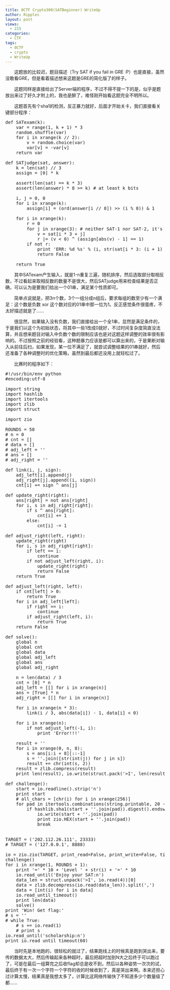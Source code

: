 ```yaml
---
title: 0CTF Crypto300(SATBeginner) WriteUp
author: Ripples
layout: post
views:
  - 215
categories:
  - CTF
tags:
  - 0CTF
  - crypto
  - WriteUp
---
```

<p style="text-indent: 2em;">
  这题放的比较迟，题目描述（Try SAT if you fail in GRE :P）也是直接，虽然没敢看GRE，但是看着描述想来这题是GRE的简化版了的样子。
</p>

<p style="text-indent: 2em;">
  这题同样是直接给出了Server端的程序，不过不得不提一下的是，似乎是题放出来过了好久才附上的，我也是醉了，难怪刚开始看这题完全不明所以。
</p>

<!--more-->

<p style="text-indent: 2em;">
  这题首先有个sha1的检测，反正暴力就好，后面才开始关卡，我们直接看关键部分程序：
</p>

<pre class="brush:python;toolbar:false">def&nbsp;SATexam(k):
	var&nbsp;=&nbsp;range(1,&nbsp;k&nbsp;+&nbsp;1)&nbsp;*&nbsp;3
	random.shuffle(var)
	for&nbsp;i&nbsp;in&nbsp;xrange(k&nbsp;//&nbsp;2):
		v&nbsp;=&nbsp;random.choice(var)
		var[v]&nbsp;=&nbsp;-var[v]
	return&nbsp;var

def&nbsp;SATjudge(sat,&nbsp;answer):
	k&nbsp;=&nbsp;len(sat)&nbsp;//&nbsp;3
	assign&nbsp;=&nbsp;[0]&nbsp;*&nbsp;k

	assert(len(sat)&nbsp;==&nbsp;k&nbsp;*&nbsp;3)
	assert(len(answer)&nbsp;*&nbsp;8&nbsp;&gt;=&nbsp;k)&nbsp;#&nbsp;at&nbsp;least&nbsp;k&nbsp;bits

	i,&nbsp;j&nbsp;=&nbsp;0,&nbsp;0
	for&nbsp;i&nbsp;in&nbsp;xrange(k):
		assign[i]&nbsp;=&nbsp;(ord(answer[i&nbsp;//&nbsp;8])&nbsp;&gt;&gt;&nbsp;(i&nbsp;%&nbsp;8))&nbsp;&&nbsp;1

	for&nbsp;i&nbsp;in&nbsp;xrange(k):
		r&nbsp;=&nbsp;0
		for&nbsp;j&nbsp;in&nbsp;xrange(3):&nbsp;#&nbsp;neither&nbsp;SAT-1&nbsp;nor&nbsp;SAT-2,&nbsp;it&#39;s&nbsp;SAT-3&nbsp;<img src="http://localhost:7000/wp-includes/images/smilies/simple-smile.png" alt=":)" class="wp-smiley" style="height: 1em; max-height: 1em;" />
			v&nbsp;=&nbsp;sat[i&nbsp;*&nbsp;3&nbsp;+&nbsp;j]
			r&nbsp;|=&nbsp;(v&nbsp;&lt;&nbsp;0)&nbsp;^&nbsp;(assign[abs(v)&nbsp;-&nbsp;1]&nbsp;==&nbsp;1)
		if&nbsp;not&nbsp;r:
			print&nbsp;&#39;ERR:&nbsp;%d&nbsp;%s&#39;&nbsp;%&nbsp;(i,&nbsp;str(sat[i&nbsp;*&nbsp;3:&nbsp;(i&nbsp;+&nbsp;1)&nbsp;*&nbsp;3]))
			return&nbsp;False

	return&nbsp;True</pre>

<p style="text-indent: 2em;">
  其中SATexam产生输入，就是1-n重复三遍，随机排序，然后选取部分取相反数，不过看起来取相反数的数量不是很大，然后SATjudge用来检查结果是否正确，可以认为是要我们给出一个01串，满足某个性质即可。
</p>

<p style="text-indent: 2em;">
  简单点说就是，把3n个数，3个一组分成n组后，要求每组的数至少有一个满足：这个数是负数 xor 这个数对应的01串中那一位为1。反正感觉条件很蛋疼，不太好描述就是了……
</p>

<p style="text-indent: 2em;">
  很显然，如果输入没有负数，我们直接给出一个全1串，显然是满足条件的，于是我们以这个为初始状态，将其中一些1改成0就好，不过时间复杂度简直没法算，并且想来题目对输入中负数个数的限制应该也是对这题这样调整的效率很有影响的。不过按照之前的经验看，这种题暴力应该是都可以算出来的，于是果断对输入从前往后扫，如果发现，某一位不满足了，就尝试调整结果的01串就好，然后还准备了各种调整时的优化策略，虽然到最后都还没用上就轻松过了。
</p>

<p style="text-indent: 2em;">
  比赛时的程序如下：
</p>

<pre class="brush:python;toolbar:false">#!/usr/bin/env&nbsp;python
#encoding:utf-8

import&nbsp;string
import&nbsp;hashlib
import&nbsp;itertools
import&nbsp;zlib
import&nbsp;struct

import&nbsp;zio

ROUNDS&nbsp;=&nbsp;50
#&nbsp;n&nbsp;=&nbsp;0
#&nbsp;cnt&nbsp;=&nbsp;[]
#&nbsp;data&nbsp;=&nbsp;[]
#&nbsp;adj_left&nbsp;=&nbsp;&#39;&#39;
#&nbsp;ans&nbsp;=&nbsp;[]
#&nbsp;adj_right&nbsp;=&nbsp;&#39;&#39;

def&nbsp;link(i,&nbsp;j,&nbsp;sign):
&nbsp;&nbsp;&nbsp;&nbsp;adj_left[i].append(j)
&nbsp;&nbsp;&nbsp;&nbsp;adj_right[j].append((i,&nbsp;sign))
&nbsp;&nbsp;&nbsp;&nbsp;cnt[i]&nbsp;+=&nbsp;sign&nbsp;^&nbsp;ans[j]

def&nbsp;update_right(right):
&nbsp;&nbsp;&nbsp;&nbsp;ans[right]&nbsp;=&nbsp;not&nbsp;ans[right]
&nbsp;&nbsp;&nbsp;&nbsp;for&nbsp;i,&nbsp;s&nbsp;in&nbsp;adj_right[right]:
&nbsp;&nbsp;&nbsp;&nbsp;&nbsp;&nbsp;&nbsp;&nbsp;if&nbsp;s&nbsp;^&nbsp;ans[right]:
&nbsp;&nbsp;&nbsp;&nbsp;&nbsp;&nbsp;&nbsp;&nbsp;&nbsp;&nbsp;&nbsp;&nbsp;cnt[i]&nbsp;+=&nbsp;1
&nbsp;&nbsp;&nbsp;&nbsp;&nbsp;&nbsp;&nbsp;&nbsp;else:
&nbsp;&nbsp;&nbsp;&nbsp;&nbsp;&nbsp;&nbsp;&nbsp;&nbsp;&nbsp;&nbsp;&nbsp;cnt[i]&nbsp;-=&nbsp;1

def&nbsp;adjust_right(left,&nbsp;right):
&nbsp;&nbsp;&nbsp;&nbsp;update_right(right)
&nbsp;&nbsp;&nbsp;&nbsp;for&nbsp;i,&nbsp;s&nbsp;in&nbsp;adj_right[right]:
&nbsp;&nbsp;&nbsp;&nbsp;&nbsp;&nbsp;&nbsp;&nbsp;if&nbsp;left&nbsp;==&nbsp;i:
&nbsp;&nbsp;&nbsp;&nbsp;&nbsp;&nbsp;&nbsp;&nbsp;&nbsp;&nbsp;&nbsp;&nbsp;continue
&nbsp;&nbsp;&nbsp;&nbsp;&nbsp;&nbsp;&nbsp;&nbsp;if&nbsp;not&nbsp;adjust_left(right,&nbsp;i):
&nbsp;&nbsp;&nbsp;&nbsp;&nbsp;&nbsp;&nbsp;&nbsp;&nbsp;&nbsp;&nbsp;&nbsp;update_right(right)
&nbsp;&nbsp;&nbsp;&nbsp;&nbsp;&nbsp;&nbsp;&nbsp;&nbsp;&nbsp;&nbsp;&nbsp;return&nbsp;False
&nbsp;&nbsp;&nbsp;&nbsp;return&nbsp;True

def&nbsp;adjust_left(right,&nbsp;left):
&nbsp;&nbsp;&nbsp;&nbsp;if&nbsp;cnt[left]&nbsp;&gt;&nbsp;0:
&nbsp;&nbsp;&nbsp;&nbsp;&nbsp;&nbsp;&nbsp;&nbsp;return&nbsp;True
&nbsp;&nbsp;&nbsp;&nbsp;for&nbsp;i&nbsp;in&nbsp;adj_left[left]:
&nbsp;&nbsp;&nbsp;&nbsp;&nbsp;&nbsp;&nbsp;&nbsp;if&nbsp;right&nbsp;==&nbsp;i:
&nbsp;&nbsp;&nbsp;&nbsp;&nbsp;&nbsp;&nbsp;&nbsp;&nbsp;&nbsp;&nbsp;&nbsp;continue
&nbsp;&nbsp;&nbsp;&nbsp;&nbsp;&nbsp;&nbsp;&nbsp;if&nbsp;adjust_right(left,&nbsp;i):
&nbsp;&nbsp;&nbsp;&nbsp;&nbsp;&nbsp;&nbsp;&nbsp;&nbsp;&nbsp;&nbsp;&nbsp;return&nbsp;True
&nbsp;&nbsp;&nbsp;&nbsp;return&nbsp;False

def&nbsp;solve():
&nbsp;&nbsp;&nbsp;&nbsp;global&nbsp;n
&nbsp;&nbsp;&nbsp;&nbsp;global&nbsp;cnt
&nbsp;&nbsp;&nbsp;&nbsp;global&nbsp;data
&nbsp;&nbsp;&nbsp;&nbsp;global&nbsp;adj_left
&nbsp;&nbsp;&nbsp;&nbsp;global&nbsp;ans
&nbsp;&nbsp;&nbsp;&nbsp;global&nbsp;adj_right

&nbsp;&nbsp;&nbsp;&nbsp;n&nbsp;=&nbsp;len(data)&nbsp;/&nbsp;3
&nbsp;&nbsp;&nbsp;&nbsp;cnt&nbsp;=&nbsp;[0]&nbsp;*&nbsp;n
&nbsp;&nbsp;&nbsp;&nbsp;adj_left&nbsp;=&nbsp;[[]&nbsp;for&nbsp;i&nbsp;in&nbsp;xrange(n)]
&nbsp;&nbsp;&nbsp;&nbsp;ans&nbsp;=&nbsp;[True]&nbsp;*&nbsp;n
&nbsp;&nbsp;&nbsp;&nbsp;adj_right&nbsp;=&nbsp;[[]&nbsp;for&nbsp;i&nbsp;in&nbsp;xrange(n)]

&nbsp;&nbsp;&nbsp;&nbsp;for&nbsp;i&nbsp;in&nbsp;xrange(n&nbsp;*&nbsp;3):
&nbsp;&nbsp;&nbsp;&nbsp;&nbsp;&nbsp;&nbsp;&nbsp;link(i&nbsp;/&nbsp;3,&nbsp;abs(data[i])&nbsp;-&nbsp;1,&nbsp;data[i]&nbsp;&lt;&nbsp;0)

&nbsp;&nbsp;&nbsp;&nbsp;for&nbsp;i&nbsp;in&nbsp;xrange(n):
&nbsp;&nbsp;&nbsp;&nbsp;&nbsp;&nbsp;&nbsp;&nbsp;if&nbsp;not&nbsp;adjust_left(-1,&nbsp;i):
&nbsp;&nbsp;&nbsp;&nbsp;&nbsp;&nbsp;&nbsp;&nbsp;&nbsp;&nbsp;&nbsp;&nbsp;print&nbsp;&#39;Error!!!&#39;

&nbsp;&nbsp;&nbsp;&nbsp;result&nbsp;=&nbsp;&#39;&#39;
&nbsp;&nbsp;&nbsp;&nbsp;for&nbsp;i&nbsp;in&nbsp;xrange(0,&nbsp;n,&nbsp;8):
&nbsp;&nbsp;&nbsp;&nbsp;&nbsp;&nbsp;&nbsp;&nbsp;s&nbsp;=&nbsp;ans[i:i&nbsp;+&nbsp;8][::-1]
&nbsp;&nbsp;&nbsp;&nbsp;&nbsp;&nbsp;&nbsp;&nbsp;s&nbsp;=&nbsp;&#39;&#39;.join([str(int(j))&nbsp;for&nbsp;j&nbsp;in&nbsp;s])
&nbsp;&nbsp;&nbsp;&nbsp;&nbsp;&nbsp;&nbsp;&nbsp;result&nbsp;+=&nbsp;chr(int(s,&nbsp;2))
&nbsp;&nbsp;&nbsp;&nbsp;result&nbsp;=&nbsp;zlib.compress(result)
&nbsp;&nbsp;&nbsp;&nbsp;print&nbsp;len(result),&nbsp;io.write(struct.pack(&#39;&gt;I&#39;,&nbsp;len(result))&nbsp;+&nbsp;result)

def&nbsp;challenge():
&nbsp;&nbsp;&nbsp;&nbsp;start&nbsp;=&nbsp;io.readline().strip(&#39;n&#39;)
&nbsp;&nbsp;&nbsp;&nbsp;print&nbsp;start
&nbsp;&nbsp;&nbsp;&nbsp;#&nbsp;all_chars&nbsp;=&nbsp;[chr(i)&nbsp;for&nbsp;i&nbsp;in&nbsp;xrange(256)]
&nbsp;&nbsp;&nbsp;&nbsp;for&nbsp;pad&nbsp;in&nbsp;itertools.combinations(string.printable,&nbsp;20&nbsp;-&nbsp;len(start)):
&nbsp;&nbsp;&nbsp;&nbsp;&nbsp;&nbsp;&nbsp;&nbsp;if&nbsp;hashlib.sha1(start&nbsp;+&nbsp;&#39;&#39;.join(pad)).digest().endswith(&#39;xFFxFFxFF&#39;):
&nbsp;&nbsp;&nbsp;&nbsp;&nbsp;&nbsp;&nbsp;&nbsp;&nbsp;&nbsp;&nbsp;&nbsp;io.write(start&nbsp;+&nbsp;&#39;&#39;.join(pad))
&nbsp;&nbsp;&nbsp;&nbsp;&nbsp;&nbsp;&nbsp;&nbsp;&nbsp;&nbsp;&nbsp;&nbsp;print&nbsp;zio.HEX(start&nbsp;+&nbsp;&#39;&#39;.join(pad))
&nbsp;&nbsp;&nbsp;&nbsp;&nbsp;&nbsp;&nbsp;&nbsp;&nbsp;&nbsp;&nbsp;&nbsp;break


TARGET&nbsp;=&nbsp;(&#39;202.112.26.111&#39;,&nbsp;23333)
#&nbsp;TARGET&nbsp;=&nbsp;(&#39;127.0.0.1&#39;,&nbsp;8888)

io&nbsp;=&nbsp;zio.zio(TARGET,&nbsp;print_read=False,&nbsp;print_write=False,&nbsp;timeout=10000000)
challenge()
for&nbsp;i&nbsp;in&nbsp;xrange(1,&nbsp;ROUNDS&nbsp;+&nbsp;1):
&nbsp;&nbsp;&nbsp;&nbsp;print&nbsp;&#39;=&#39;&nbsp;*&nbsp;10&nbsp;+&nbsp;&#39;Level&nbsp;&#39;&nbsp;+&nbsp;str(i)&nbsp;+&nbsp;&#39;=&#39;&nbsp;*&nbsp;10
&nbsp;&nbsp;&nbsp;&nbsp;io.read_until(&#39;Enjoy&nbsp;your&nbsp;SAT:n&#39;)
&nbsp;&nbsp;&nbsp;&nbsp;data_len&nbsp;=&nbsp;struct.unpack(&#39;&gt;I&#39;,&nbsp;io.read(4))[0]
&nbsp;&nbsp;&nbsp;&nbsp;data&nbsp;=&nbsp;zlib.decompress(io.read(data_len)).split(&#39;,&#39;)
&nbsp;&nbsp;&nbsp;&nbsp;data&nbsp;=&nbsp;[int(i)&nbsp;for&nbsp;i&nbsp;in&nbsp;data]
&nbsp;&nbsp;&nbsp;&nbsp;io.read_until_timeout()
&nbsp;&nbsp;&nbsp;&nbsp;print&nbsp;len(data)
&nbsp;&nbsp;&nbsp;&nbsp;solve()
print&nbsp;&#39;Win!&nbsp;Get&nbsp;flag:&#39;
#&nbsp;s&nbsp;=&nbsp;&#39;&#39;
#&nbsp;while&nbsp;True:
&nbsp;&nbsp;&nbsp;&nbsp;#&nbsp;s&nbsp;+=&nbsp;io.read(1)
&nbsp;&nbsp;&nbsp;&nbsp;#&nbsp;print&nbsp;s
io.read_until(&#39;scholarship:n&#39;)
print&nbsp;io.read_until_timeout(60)</pre>

<p style="text-indent: 2em;">
  当时先是本地跑的，很轻松的就过了，结果跑线上的时候真是跑到哭出来，要传的数据太大，然后传输起来各种超时，最后把超时加到N大之后终于可以跑过了，可是在最后一组算完之后收flag却总是收不到，然后以各种姿势一次次的试，最后终于有一次一个字符一个字符的收的时候收到了，真是哭出来啊。本来还担心过计算太慢，结果真是我想太多了，计算比这网络传输快了不知道多少个数量级了都……
</p>
